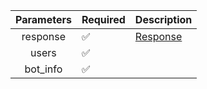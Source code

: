 |  Parameters  | Required           | Description             |
|:------------:|--------------------|-------------------------|
|   response   | :white_check_mark: | [Response](Response.md) |
|    users     | :white_check_mark: |                         |
|   bot_info   | :white_check_mark: |                         |